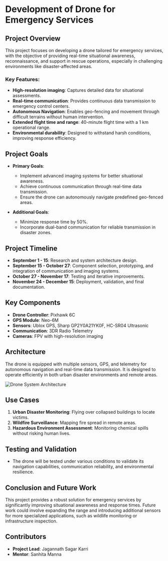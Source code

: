 # Development of Drone for Emergency Services

## Project Overview

This project focuses on developing a drone tailored for emergency services, with the objective of providing real-time situational awareness, reconnaissance, and support in rescue operations, especially in challenging environments like disaster-affected areas.

### Key Features:
- **High-resolution imaging**: Captures detailed data for situational assessments.
- **Real-time communication**: Provides continuous data transmission to emergency control centers.
- **Autonomous Navigation**: Enables geo-fencing and movement through difficult terrains without human intervention.
- **Extended flight time and range**: 40-minute flight time with a 1 km operational range.
- **Environmental durability**: Designed to withstand harsh conditions, improving response efficiency.

## Project Goals

- **Primary Goals**:
    - Implement advanced imaging systems for better situational awareness.
    - Achieve continuous communication through real-time data transmission.
    - Ensure the drone can autonomously navigate predefined geo-fenced areas.
  
- **Additional Goals**:
    - Minimize response time by 50%.
    - Incorporate dual-band communication for reliable transmission in disaster zones.

## Project Timeline

- **September 1 - 15**: Research and system architecture design.
- **September 15 - October 27**: Component selection, prototyping, and integration of communication and imaging systems.
- **October 27 - November 17**: Testing and iterative improvements.
- **November 24 - December 15**: Deployment, validation, and final documentation.
  
## Key Components
- **Drone Controller**: Pixhawk 6C
- **GPS Module**: Neo-6M
- **Sensors**: Ublox GPS, Sharp GP2Y0A21YK0F, HC-SR04 Ultrasonic
- **Communication**: 3DR Radio Telemetry
- **Cameras**: FPV with high-resolution imaging

## Architecture

The drone is equipped with multiple sensors, GPS, and telemetry for autonomous navigation and real-time data transmission. It is designed to operate efficiently in both urban disaster environments and remote areas.

![Drone System Architecture](Capstone-Project/Methodology.png)

## Use Cases

1. **Urban Disaster Monitoring**: Flying over collapsed buildings to locate victims.
2. **Wildfire Surveillance**: Mapping fire spread in remote areas.
3. **Hazardous Environment Assessment**: Monitoring chemical spills without risking human lives.

## Testing and Validation

- The drone will be tested under various conditions to validate its navigation capabilities, communication reliability, and environmental resilience.
  
## Conclusion and Future Work

This project provides a robust solution for emergency services by significantly improving situational awareness and response times. Future work could involve expanding the range and introducing additional sensors for more specialized applications, such as wildlife monitoring or infrastructure inspection.

## Contributors
- **Project Lead**: Jagannath Sagar Karri
- **Mentor**: Sanhita Manna
